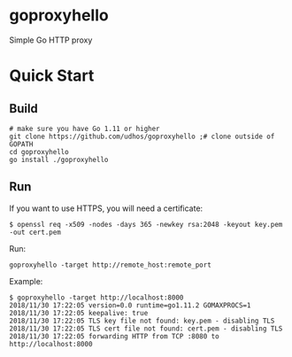 # goproxyhello

Simple Go HTTP proxy

# Quick Start

## Build

    # make sure you have Go 1.11 or higher
    git clone https://github.com/udhos/goproxyhello ;# clone outside of GOPATH
    cd goproxyhello
    go install ./goproxyhello

## Run

If you want to use HTTPS, you will need a certificate:

    $ openssl req -x509 -nodes -days 365 -newkey rsa:2048 -keyout key.pem -out cert.pem

Run:

    goproxyhello -target http://remote_host:remote_port

Example:

    $ goproxyhello -target http://localhost:8000
    2018/11/30 17:22:05 version=0.0 runtime=go1.11.2 GOMAXPROCS=1
    2018/11/30 17:22:05 keepalive: true
    2018/11/30 17:22:05 TLS key file not found: key.pem - disabling TLS
    2018/11/30 17:22:05 TLS cert file not found: cert.pem - disabling TLS
    2018/11/30 17:22:05 forwarding HTTP from TCP :8080 to http://localhost:8000

